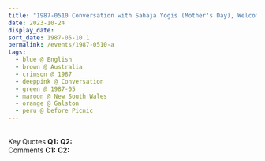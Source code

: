 ```yaml
---
title: "1987-0510 Conversation with Sahaja Yogis (Mother's Day), Welcoming, before Picnic, Tent, Ranch of the Parents of John and Wendy Brownscombe, Galston (36 kms NW of Sydney), New South Wales, Australia"
date: 2023-10-24
display_date: 
sort_date: 1987-05-10.1
permalink: /events/1987-0510-a
tags:
  - blue @ English
  - brown @ Australia
  - crimson @ 1987
  - deeppink @ Conversation
  - green @ 1987-05
  - maroon @ New South Wales
  - orange @ Galston
  - peru @ before Picnic
---
```


<br>

<wave-list>
  <list-title color="DarkSeaGreen" width="55">Key Quotes</list-title>
  <list-item color="BlanchedAlmond" width="280"><b>Q1:</b> <i></i></list-item>
  <list-item color="Lavender" width="280"><b>Q2:</b> <i></i></list-item>
</wave-list>

<br>

<wave-list>
  <list-title color="DarkSeaGreen" width="55">Comments</list-title>
  <list-item color="BlanchedAlmond" width="280"><b>C1:</b> <i></i></list-item>
  <list-item color="Lavender" width="280"><b>C2:</b> <i></i></list-item>
</wave-list>
